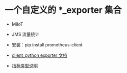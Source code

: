 # 一个自定义的 \*\_exporter 集合

- MiIoT
- JMS 流量统计

- 安装：pip install prometheus-client

- [client_python exporter 文档](https://prometheus.github.io/client_python)

- [指标类型说明](https://prometheus.io/docs/concepts/metric_types/)